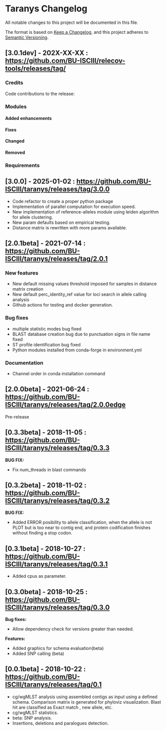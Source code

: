 # Taranys Changelog

All notable changes to this project will be documented in this file.

The format is based on [Keep a Changelog](https://keepachangelog.com/en/1.0.0/), and this project adheres to [Semantic Versioning](https://semver.org/spec/v2.0.0.html).

## [3.0.1dev] - 202X-XX-XX : https://github.com/BU-ISCIII/relecov-tools/releases/tag/

### Credits

Code contributions to the release:

### Modules

#### Added enhancements

#### Fixes

#### Changed

#### Removed

### Requirements

## [3.0.0] - 2025-01-02 : https://github.com/BU-ISCIII/taranys/releases/tag/3.0.0

- Code refactor to create a proper python package
- Implementation of parallel computation for execution speed.
- New implementation of reference-alleles module using leiden algorithm for allele clustering.
- New param defaults based on empirical testing.
- Distance matrix is rewritten with more params available.

## [2.0.1beta] - 2021-07-14 : https://github.com/BU-ISCIII/taranys/releases/tag/2.0.1

### New features

- New default missing values threshold imposed for samples in distance matrix creation
- New default perc_identity_ref value for loci search in allele calling analysis
- Github actions for testing and docker generation.

### Bug fixes

- multiple statistic modes bug fixed
- BLAST database creation bug due to punctuation signs in file name fixed
- ST profile identification bug fixed
- Python modules installed from conda-forge in environment.yml

### Documentation

- Channel order in conda installation command

## [2.0.0beta] - 2021-06-24 : https://github.com/BU-ISCIII/taranys/releases/tag/2.0.0edge

Pre-release

## [0.3.3beta] - 2018-11-05 : https://github.com/BU-ISCIII/taranys/releases/tag/0.3.3

**BUG FIX:**

- Fix num_threads in blast commands

## [0.3.2beta] - 2018-11-02 : https://github.com/BU-ISCIII/taranys/releases/tag/0.3.2

**BUG FIX:**

- Added ERROR posibility to allele classification, when the allele is not PLOT but is too near to contig end, and protein codification finishes without finding a stop codon.

## [0.3.1beta] - 2018-10-27 : https://github.com/BU-ISCIII/taranys/releases/tag/0.3.1

- Added cpus as parameter.

## [0.3.0beta] - 2018-10-25 : https://github.com/BU-ISCIII/taranys/releases/tag/0.3.0

**Bug fixes:**

- Allow dependency check for versions greater than needed.

**Features:**

- Added graphics for schema evaluation(beta)
- Added SNP calling (beta)

## [0.0.1beta] - 2018-10-22 : https://github.com/BU-ISCIII/taranys/releases/tag/0.1

- cg/wgMLST analysis using assembled contigs as input using a defined schema. Comparison matrix is generated for phyloviz visualization. Blast hit are classified as Exact match , new allele, etc.
- cg/wgMLST statistics.
- beta: SNP analysis.
- Insertions, deletions and paralogues detection.